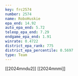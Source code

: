 ```yaml
---
key: frc2574
number: 2574
name: RoboHuskie
epa_end: 14.92
auto_epa_end: 5.72
teleop_epa_end: 7.29
endgame_epa_end: 1.91
winrate: 0.4722
district_epa_rank: 775
district_epa_percentile: 0.5697
type: Team
---
```

[[2024mndu2]]
[[2024mnmi]]
